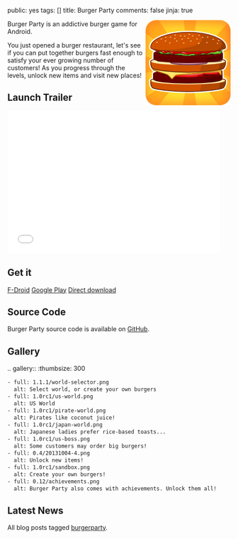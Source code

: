 public: yes
tags: []
title: Burger Party
comments: false
jinja: true

<div style="float: right; margin-left: 6px"><img src="icon.png"></div>

Burger Party is an addictive burger game for Android.

You just opened a burger restaurant, let's see if you can put together burgers fast enough to satisfy your ever growing number of customers! As you progress through the levels, unlock new items and visit new places!

## Launch Trailer

<p class="center">
<iframe width="480" height="320" src="//www.youtube.com/embed/QvNVXR-XcMY?rel=0" frameborder="0" allowfullscreen>
</iframe>
</p>

## Get it

<a name="get-it"></a>

<a href="https://f-droid.org/packages/com.agateau.burgerparty/" class="dl-button">F-Droid</a>
<a href="https://play.google.com/store/apps/details?id=com.agateau.burgerparty" class="dl-button">Google Play</a>
<a href="/storage/burgerparty/burgerparty-{{ latest_version }}-agc.apk" class="dl-button">Direct download</a>

## Source Code

Burger Party source code is available on [GitHub](https://github.com/agateau/burgerparty).

## Gallery

.. gallery::
    :thumbsize: 300

    - full: 1.1.1/world-selector.png
      alt: Select world, or create your own burgers
    - full: 1.0rc1/us-world.png
      alt: US World
    - full: 1.0rc1/pirate-world.png
      alt: Pirates like coconut juice!
    - full: 1.0rc1/japan-world.png
      alt: Japanese ladies prefer rice-based toasts...
    - full: 1.0rc1/us-boss.png
      alt: Some customers may order big burgers!
    - full: 0.4/20131004-4.png
      alt: Unlock new items!
    - full: 1.0rc1/sandbox.png
      alt: Create your own burgers!
    - full: 0.12/achievements.png
      alt: Burger Party also comes with achievements. Unlock them all!

## Latest News

All blog posts tagged [burgerparty](/tags/burgerparty).
